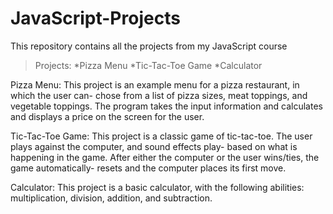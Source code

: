 # JavaScript-Projects
 
This repository contains all the projects from my JavaScript course

>Projects:
*Pizza Menu
*Tic-Tac-Toe Game
*Calculator

Pizza Menu:
This project is an example menu for a pizza restaurant, in which the user can-
 chose from a list of pizza sizes, meat toppings, and vegetable toppings. 
 The program takes the input information and calculates and displays a price on the screen for the user.

Tic-Tac-Toe Game:
This project is a classic game of tic-tac-toe. The user plays against the computer, and sound effects play-
based on what is happening in the game. After either the computer or the user wins/ties, the game automatically-
resets and the computer places its first move.

Calculator:
This project is a basic calculator, with the following abilities: multiplication, division, addition, and subtraction.